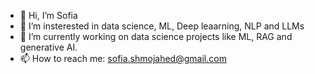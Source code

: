 - 👋 Hi, I’m Sofia
- 👀 I’m insterested in data science, ML, Deep leaarning, NLP and LLMs
- 💞️ I’m currently working on data science projects like ML, RAG and generative AI.
- 📫 How to reach me: sofia.shmojahed@gmail.com

<!---
sofiamoj/sofiamoj is a ✨ special ✨ repository because its `README.md` (this file) appears on your GitHub profile.
You can click the Preview link to take a look at your changes.
--->
